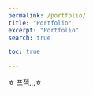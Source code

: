 ```yaml
---
permalink: /portfolio/
title: "Portfolio"
excerpt: "Portfolio"
search: true

toc: true

---
```


ㅎ 프젝,,,ㅎ
 


  

